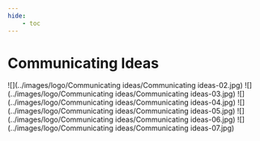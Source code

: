 ```yaml
---
hide:
    - toc
---
```

# **Communicating Ideas** 


 ![](../images/logo/Communicating ideas/Communicating ideas-02.jpg)
 ![](../images/logo/Communicating ideas/Communicating ideas-03.jpg)
 ![](../images/logo/Communicating ideas/Communicating ideas-04.jpg)
 ![](../images/logo/Communicating ideas/Communicating ideas-05.jpg)
 ![](../images/logo/Communicating ideas/Communicating ideas-06.jpg)
 ![](../images/logo/Communicating ideas/Communicating ideas-07.jpg)



 